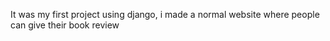 It was my first project using django, i made a normal website where people can give their book review
